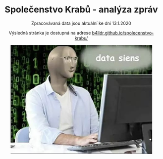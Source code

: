 <h1 align="center">Společenstvo Krabů - analýza zpráv</h1>

<p align="center">
    Zpracovávaná data jsou aktuální ke dni 13.1.2020
</p>

<p align="center">
    Výsledná stránka je dostupná na adrese  <a href="https://b4lldr.github.io/spolecenstvo-krabu/">b4lldr.github.io/spolecenstvo-krabu/</a>
</p>

<p align="center">
    <img alt="data siens" src="siens.png">
</p>
